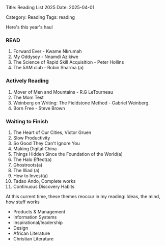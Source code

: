 Title: Reading List 2025
Date: 2025-04-01

Category: Reading
Tags: reading

Here's this year's haul

### READ

1. Forward Ever - Kwame Nkrumah
2. My Oddysey - Nnamdi Azikiwe
3. The Science of Rapid Skill Acquisition - Peter Hollins
4. The 5AM club - Robin Sharma (a)



### Actively Reading

1. Mover of Men and Mountains - R.G LeTourneau
2. The Mom Test
3. Weinberg on Writing: The Fieldstone Method - Gabriel Weinberg.
4. Born Free - Steve Brown


### Waiting to Finish 
1. The Heart of Our Cities, Victor Gruen
2. Slow Productivity
3. So Good They Can't Ignore You
4. Making Digital China
5. Things Hidden Since the Foundation of the World(a)
6. The Halo Effect(a)
7. Ghostroots(a)
8. The Illiad (a)
9. How to Invest(a)
10. Tadao Ando, Complete works
11. Continuous Discovery Habits


At this current time, these themes reoccur in my reading: 
Ideas, the mind, how stuff works
- Products & Management
- Information Systems
- Inspirational/leadership
- Design
- African Literature
- Christian Literature